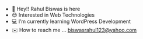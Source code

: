 - 👋 Hey!! Rahul Biswas is here
- 😍 Interested in Web Technologies
- 💻 I’m currently learning WordPress Development
- ✉️ How to reach me ... biswasrahul123@yahoo.com

<!---
x15-rahul/x15-rahul is a ✨ special ✨ repository because its `README.md` (this file) appears on your GitHub profile.
You can click the Preview link to take a look at your changes.
--->

